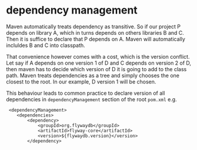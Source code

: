 # dependency management

Maven automatically treats dependency as transitive. So if our project P depends on library A, which in turns depends 
on others libraries B and C. Then it is suffice to declare that P depends on A. Maven will automatically incluldes B and C 
into classpath.

That convenience however comes with a cost, which is the version conflict. Let say if A depends on one version 1 of D and C 
depends on version 2 of D, then maven has to decide which version of D it is going to add to the class path. Maven treats
dependencies as a tree and simply chooses the one closest to the root. In our example, D version 1 will be chosen. 

This behaviour leads to common practice to declare version of all dependencies in `dependencyManagement` section of 
the root `pom.xml`  e.g.

     <dependencyManagement>
        <dependencies>
            <dependency>
                <groupId>org.flywaydb</groupId>
                <artifactId>flyway-core</artifactId>
                <version>${flywaydb.version}</version>
            </dependency>
